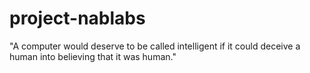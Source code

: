 # project-nablabs
"A computer would deserve to be called intelligent if it could deceive a human into believing that it was human." 
